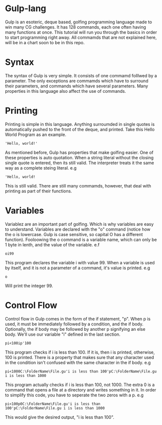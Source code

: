 # Gulp-lang
Gulp is an esoteric, deque based, golfing programming language made to win many CG challenges. It has 128 commands, each one often having many functions at once. This tutorial will run you through the basics in order to start programming right away. All commamds that are not explained here, will be in a chart soon to be in this repo.
# Syntax
The syntax of Gulp is very simple. It consists of one commamd folllwed by a parameter. The only exceptions are commamds which have to surround their parameters, and commands which have several parameters. Many properties in this language also affect the use of commands. 
# Printing
Printing is simple in this language. Anything surroumded in single quotes is automatically pushed to the front of the deque, and printed. Take this Hello World Program as an example.

    'Hello, world!'

As  mentioned before, Gulp has properties that make golfing easier. One of these properties is auto quotation. When a string literal without the closing single quote is entered, then its still valid. The interpreter treats it the same way as a complete steing literal. e.g

    'Hello, world!

This is still valid. There are still many commamds, however, that deal with printing as part of their functions. 
# Variables
Variablez are an important part of golfing. Which is why variables are easy to understand. Variables are declared with the    "o" command (notice how the o is lowercase. Gulp is case sensitive, so capital O has a different function). Fooloowing the o command is a variable name, which can only be 1 byte in lenth, and the value of the variable. e.f

    oi99

This program declares the variable i with value 99. When a variable is used by itself, and it is not a parameter of a command, it's value is printed. e.g

    o

Will print the integer 99.
# Control Flow
Control flow in Gulp comes in the form of the if statement, "p". When p is used, it must be immediately followed by a condition, and the if body. Optionally, the if body may be followed by another p signifying an else body. We'll use our variable "i" defined in the last section. 

    pi<100ip'100

This program checks if i is less than 100. If it is, then i is printed, otherwise, 100 is printed. There is a property that makes sure that any character used in the condition isn't confused with the same character in the if body. e.g

    pi<1000C:\FolderName\File.gu'i is less than 100'pC:\FolderName\File.gu i is less than 1000

This program actually checks if i is less than 100, not 1000. The extra 0 is a command that opens a file at a directory and writes something in it. In order to simplify this code, you have to seperate the two zeros with a p. e.g

    pi<100p0C:\FolderName\File.gu'i is less than 100'pC:\FolderName\File.gu i is less than 1000

This would give the desired output, "i is less than 100".
